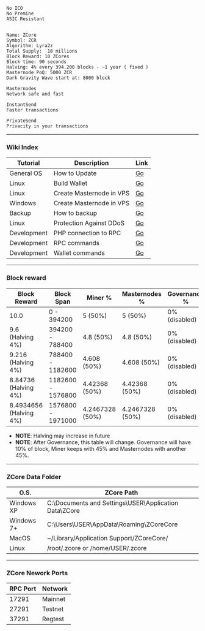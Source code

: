 ```
No ICO
No Premine
ASIC Resistant


Name: ZCore
Symbol: ZCR
Algorithm: Lyra2z
Total Supply:  18 millions
Block Reward: 10 ZCores
Block time: 90 seconds
Halving: 4% every 394.200 blocks - ~1 year ( fixed )
Masternode PoQ: 5000 ZCR
Dark Gravity Wave start at: 8000 block 

Masternodes 
Network safe and fast

InstantSend 
Faster transactions

PrivateSend
Privacity in your transactions

```
*** 

### Wiki Index

Tutorial    | Description        | Link
------------|--------------------|--------
General OS  | How to Update      | [Go](https://github.com/zcore-coin/zcore-source/wiki/How-to-update-wallet)
Linux       | Build Wallet       | [Go](https://github.com/zcore-coin/zcore-source/wiki/How-to-compile-ZCore-on-Linux)
Linux       | Create Masternode in VPS | [Go](https://github.com/zcore-coin/zcore-source/wiki/How-to-create-ZCore-Masternode-Linux-VPS)
Windows     | Create Masternode in VPS | [Go](https://github.com/zcore-coin/zcore-source/wiki/How-to-Create-ZCore-Masternode-in-Windows-VPS)
Backup      | How to backup | [Go](https://github.com/zcore-coin/zcore-source/wiki/How-to-make-an-Backup)
Linux | Protection Against DDoS | [Go](https://github.com/zcore-coin/zcore-source/wiki/How-to-protect-your-Masternode-VPS-against-DDoS-attack---Linux)
Development | PHP connection to RPC | [Go](https://github.com/zcore-coin/zcore-source/wiki/PHP-RPC)
Development | RPC commands | [Go](https://github.com/zcore-coin/zcore-source/wiki/RPC-commands)
Development | Wallet commands | [Go](https://github.com/zcore-coin/zcore-source/wiki/Wallet-command-list)


***

### Block reward

Block Reward | Block Span                   | Miner %          | Masternodes %   | Governance %      | H.Round Reward
-------------|------------------------------|------------------|-----------------|-------------------|---------
10.0         |0 - 394200                    |  5       (50%)   | 5     (50%)     |  0% (disabled)    | 3942000.00
9.6 (Halving 4%) |394200 - 788400           |  4.8     (50%)   | 4.8   (50%)     |  0% (disabled)    | 3784320.00
9.216 (Halving 4%) |788400 - 1182600        |  4.608   (50%)   | 4.608   (50%)   |  0% (disabled)    | 3632947.20
8.84736 (Halving 4%) |1182600 - 1576800     |  4.42368 (50%)   | 4.42368 (50%)   |  0% (disabled)    | 3487629.31
8.4934656 (Halving 4%) |1576800 - 1971000   |  4.2467328 (50%) | 4.2467328 (50%) |  0% (disabled)    | 3348124.14

* **NOTE**: Halving may increase in future
* **NOTE**: After Governance, this table will change. 
Governance will have 10% of block, Miner keeps with 45% and Masternodes with another 45%.

***

### ZCore Data Folder

O.S.        | ZCore Path
------------|---------------
Windows XP  | C:\Documents and Settings\USER\Application Data\ZCore
Windows 7+  | C:\Users\USER\AppData\Roaming\ZCoreCore
MacOS      | ~/Library/Application Support/ZCoreCore/
Linux       | /root/.zcore or /home/USER/.zcore   

***

### ZCore Nework Ports

RPC Port    | Network       
------------|---------------
17291       | Mainnet   
27291       | Testnet        
37291       | Regtest      
